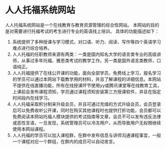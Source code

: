 # 人人托福系统网站

人人托福系统网站是一个在线教育与教育资源管理的综合性网站。
本网站的目的是对需要进行托福考试的考生进行专业的英语线上培训。
具体的功能描述如下：

1. 系统提供了多种授课与学习模式，对口语、听力、阅读、写作等四个英语学习难点进行综合培养。
2. 人人托福的任职教师来源有两类：一类是国内知名大学的语言类专业的高级讲师，从事过多年托福、雅思类考试的教学工作。另一类是国外语言类教师，口语纯正。
3. 人人托福提供了在线公开课的功能，面向全部学员，免费线上学习，报名学习的学员可以通过本网站下载教学用的材料，并且了解课程的详细信息。本网站不提供在线直播功能，所有在线授课环节使用yy或腾讯课堂等在线教育工具，上课前会发布课程须知，学员通过课程须知安装第三方授课软件，并且在指定时间段内在线学习。
4. 人人托福采取积分制来升级会员，并且可通过充值的方式升级会员，会员登录后可以免费收听公开课，同时在购买其他课程时也提供打折功能，会员都可以免费阅读本网站托福人模块提供的考试指南等文章，会员不可以发布违反法律或恶性言语，一旦发现，系统管理员可以冷冻用户，从而导致用户无权限继续使用本网站课程。
5. 人人托福的学员可以加入课程群，在群中发布信息与讲师沟通课程事宜，一般一个课程对应一个群组，在群内的成员可以自动发言。
